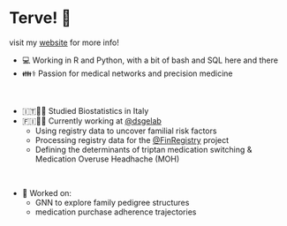 # Terve! :wave:
visit my [website](https://ferroteo.github.io/) for more info!

- 💻 Working in R and Python, with a bit of bash and SQL here and there
- 👪⚕️ Passion for medical networks and precision medicine
<br>

- 🇮🇹👨‍🎓 Studied Biostatistics in Italy
- 🇫🇮👨‍🎓 Currently working at [@dsgelab](https://www.dsgelab.org/) 
  - Using registry data to uncover familial risk factors
  - Processing registry data for the [@FinRegistry](https://www.finregistry.fi/) project
  - Defining the determinants of triptan medication switching & Medication Overuse Headhache (MOH)
<br> 

- 📂 Worked on:
  - GNN to explore family pedigree structures
  - medication purchase adherence trajectories

